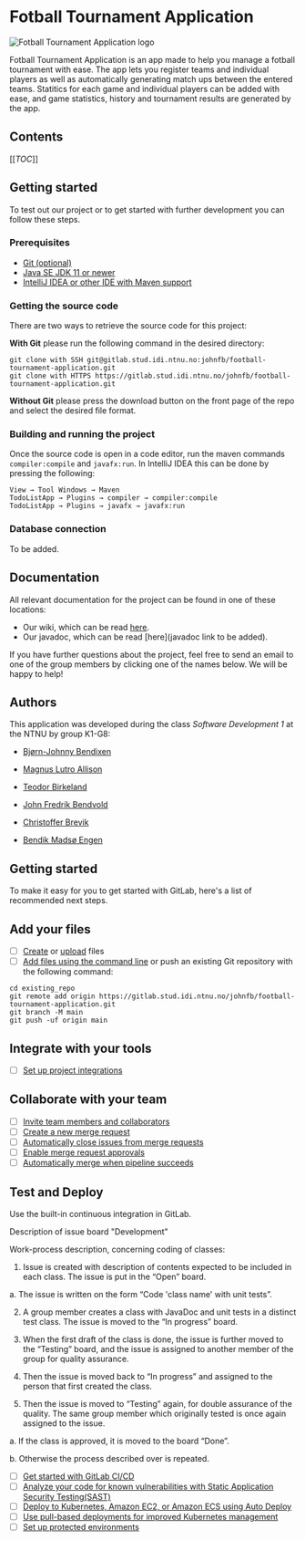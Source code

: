 # Fotball Tournament Application 
![Fotball Tournament Application logo](src/main/resources/edu/ntnu/idatt1002/k2g10/todolistapp/img/icon.png)

Fotball Tournament Application is an app made to help you manage a fotball tournament with ease. The app lets you register teams and 
individual players as well as automatically generating match ups between the entered teams. Statitics for each game and individual
players can be added with ease, and game statistics, history and tournament results are generated by the app. 

## Contents
[[_TOC_]]

## Getting started
To test out our project or to get started with further development you can follow these steps.

### Prerequisites
* [Git (optional)](https://git-scm.com/)
* [Java SE JDK 11 or newer](https://www.oracle.com/java/technologies/javase-jdk11-downloads.html)
* [IntelliJ IDEA or other IDE with Maven support](https://www.jetbrains.com/idea/)

### Getting the source code
There are two ways to retrieve the source code for this project:

**With Git** please run the following command in the desired directory:
```
git clone with SSH git@gitlab.stud.idi.ntnu.no:johnfb/football-tournament-application.git
git clone with HTTPS https://gitlab.stud.idi.ntnu.no/johnfb/football-tournament-application.git
```

**Without Git** please press the download button on the front page of the repo and select the desired file format.

### Building and running the project
Once the source code is open in a code editor, run the maven commands `compiler:compile` and `javafx:run`. In IntelliJ
IDEA this can be done by pressing the following:
```
View → Tool Windows → Maven
TodoListApp → Plugins → compiler → compiler:compile
TodoListApp → Plugins → javafx → javafx:run
```

### Database connection
To be added.

## Documentation
All relevant documentation for the project can be found in one of these locations:
* Our wiki, which can be read [here](https://gitlab.stud.idi.ntnu.no/johnfb/football-tournament-application/-/wikis/home).
* Our javadoc, which can be read [here](javadoc link to be added).

If you have further questions about the project, feel free to send an email to one of the group members by clicking one
of the names below. We will be happy to help!

## Authors
This application was developed during the class _Software Development 1_ at the NTNU by group K1-G8:

- [Bjørn-Johnny Bendixen](mailto:bjornjob@stud.ntnu.no)

- [Magnus Lutro Allison](mailto:magnulal@stud.ntnu.no)

- [Teodor Birkeland](mailto:teodorbi@stud.ntnu.no)

- [John Fredrik Bendvold](mailto:johnfb@stud.ntnu.no)

- [Christoffer Brevik](mailto:chribrev@stud.ntnu.no)

- [Bendik Madsø Engen](mailto:bendikme@stud.ntnu.no)


## Getting started

To make it easy for you to get started with GitLab, here's a list of recommended next steps.

## Add your files

- [ ] [Create](https://docs.gitlab.com/ee/user/project/repository/web_editor.html#create-a-file) or [upload](https://docs.gitlab.com/ee/user/project/repository/web_editor.html#upload-a-file) files
- [ ] [Add files using the command line](https://docs.gitlab.com/ee/gitlab-basics/add-file.html#add-a-file-using-the-command-line) or push an existing Git repository with the following command:

```
cd existing_repo
git remote add origin https://gitlab.stud.idi.ntnu.no/johnfb/football-tournament-application.git
git branch -M main
git push -uf origin main
```

## Integrate with your tools

- [ ] [Set up project integrations](https://gitlab.stud.idi.ntnu.no/johnfb/football-tournament-application/-/settings/integrations)

## Collaborate with your team

- [ ] [Invite team members and collaborators](https://docs.gitlab.com/ee/user/project/members/)
- [ ] [Create a new merge request](https://docs.gitlab.com/ee/user/project/merge_requests/creating_merge_requests.html)
- [ ] [Automatically close issues from merge requests](https://docs.gitlab.com/ee/user/project/issues/managing_issues.html#closing-issues-automatically)
- [ ] [Enable merge request approvals](https://docs.gitlab.com/ee/user/project/merge_requests/approvals/)
- [ ] [Automatically merge when pipeline succeeds](https://docs.gitlab.com/ee/user/project/merge_requests/merge_when_pipeline_succeeds.html)

## Test and Deploy

Use the built-in continuous integration in GitLab.

Description of issue board "Development"

Work-process description, concerning coding of classes:

1.	Issue is created with description of contents expected to be included in each class. The issue is put in the “Open” board. 

a.	The issue is written on the form “Code 'class name' with unit tests”.

2.	A group member creates a class with JavaDoc and unit tests in a distinct test class. The issue is moved to the “In progress” board.

3.	When the first draft of the class is done, the issue is further moved to the “Testing” board, and the issue is assigned to another member of the group for quality assurance. 

4.	Then the issue is moved back to “In progress” and assigned to the person that first created the class. 

5.	Then the issue is moved to “Testing” again, for double assurance of the quality. The same group member which originally tested is once again assigned to the issue. 

a.	If the class is approved, it is moved to the board “Done”.

b.	Otherwise the process described over is repeated.


- [ ] [Get started with GitLab CI/CD](https://docs.gitlab.com/ee/ci/quick_start/index.html)
- [ ] [Analyze your code for known vulnerabilities with Static Application Security Testing(SAST)](https://docs.gitlab.com/ee/user/application_security/sast/)
- [ ] [Deploy to Kubernetes, Amazon EC2, or Amazon ECS using Auto Deploy](https://docs.gitlab.com/ee/topics/autodevops/requirements.html)
- [ ] [Use pull-based deployments for improved Kubernetes management](https://docs.gitlab.com/ee/user/clusters/agent/)
- [ ] [Set up protected environments](https://docs.gitlab.com/ee/ci/environments/protected_environments.html)
